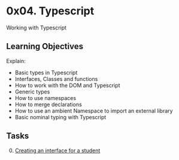 # 0x04. Typescript
Working with Typescript
## Learning Objectives
Explain:
- Basic types in Typescript
- Interfaces, Classes and functions
- How to work with the DOM and Typescript
- Generic types
- How to use namespaces
- How to merge declarations
- How to use an ambient Namespace to import an external library
- Basic nominal typing with Typescript
## Tasks
0. [Creating an interface for a student]()
